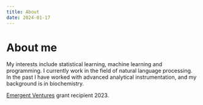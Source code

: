 ```yaml
---
title: About
date: 2024-01-17 
---
```


# About me

My interests include statistical learning, machine learning and programming. I currently work in the field of natural language processing.  
In the past I have worked with advanced analytical instrumentation, and my background is in biochemistry.

[Emergent Ventures](https://marginalrevolution.com/marginalrevolution/2023/09/emergent-ventures-winners-29th-cohort.html) grant recipient 2023.

